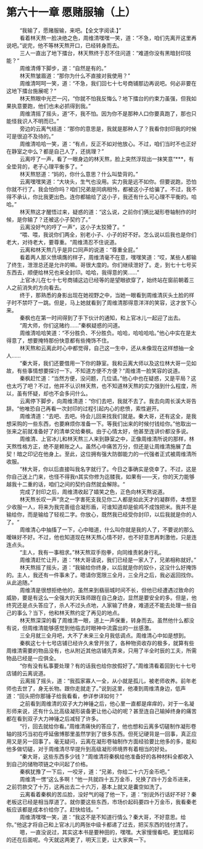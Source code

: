 <h1>第六十一章 愿赌服输（上）</h1>
<div id="content">&nbsp&nbsp&nbsp&nbsp&nbsp&nbsp&nbsp&nbsp
 “我输了，愿赌服输，来吧。【全文字阅读.】”
 <br/>&nbsp&nbsp&nbsp&nbsp&nbsp&nbsp&nbsp&nbsp
 看着林天熬一脸决绝之色，周维清嘿嘿一笑，道：“不急，咱们先离开这里再说吧。”说完，他不等林天熬开口，已经转身而去。
 <br/>&nbsp&nbsp&nbsp&nbsp&nbsp&nbsp&nbsp&nbsp
 三人一直出了地下擂台，林天熬终于忍不住问道：“难道你没有黑暗封印技能？“
 <br/>&nbsp&nbsp&nbsp&nbsp&nbsp&nbsp&nbsp&nbsp
 周维清傅下脚步，道：“自然是有的。”
 <br/>&nbsp&nbsp&nbsp&nbsp&nbsp&nbsp&nbsp&nbsp
 林天熬皱眉道：“那你为什么不直接对我使用？”
 <br/>&nbsp&nbsp&nbsp&nbsp&nbsp&nbsp&nbsp&nbsp
 周维清呵呵一笑，道：“不急，我们回七十七号商铺那边再说吧。何必非要在这地下擂台施展呢？“
 <br/>&nbsp&nbsp&nbsp&nbsp&nbsp&nbsp&nbsp&nbsp
 林天熬眼中光芒一闪，“你就不怕我反悔么？地下擂台的约束力虽强，但我如果执意要跑，他们也未必抓得到我。”
 <br/>&nbsp&nbsp&nbsp&nbsp&nbsp&nbsp&nbsp&nbsp
 周维清摇了摇头，道“不，我不怕。因为你不是那种人口你要真跑了，那也只能怪我识人不明而已。”
 <br/>&nbsp&nbsp&nbsp&nbsp&nbsp&nbsp&nbsp&nbsp
 旁边的云离气结道：“那你的意思是，我就是那种人了？我看你封印我的时候可是很迫不及待的。”
 <br/>&nbsp&nbsp&nbsp&nbsp&nbsp&nbsp&nbsp&nbsp
 周维清哈哈一笑，道：“有点，反正不如对他放心。不过，咱们当时不也正好在静室之中么？都是自己人了，还挑理？”
 <br/>&nbsp&nbsp&nbsp&nbsp&nbsp&nbsp&nbsp&nbsp
 云离哼了一声，看了一眼身边的林天熬，脸上突然浮现出一抹笑意“***，有全垫背的，老子心理平衡多了。“
 <br/>&nbsp&nbsp&nbsp&nbsp&nbsp&nbsp&nbsp&nbsp
 林天熬怒道：“妈的，你什么意思？什么叫垫背的。”
 <br/>&nbsp&nbsp&nbsp&nbsp&nbsp&nbsp&nbsp&nbsp
 云离嘿嘿笑道：“大块头，生气也没用。实力我是远不如你。但要说跑，恐怕你就不行了。我会怕你吗？咱们兄弟是同病相怜，都被这小子给骗了。不过，我不得不承认，你比我更出色。连你都输给了这小子，我还有什么可心理不平衡的。哈哈。”
 <br/>&nbsp&nbsp&nbsp&nbsp&nbsp&nbsp&nbsp&nbsp
 林天熬这才醒悟过来，疑惑的道：“这么说，之前你们俩比凝形卷轴制作的时候，是你输了？还被这小子契约了。”
 <br/>&nbsp&nbsp&nbsp&nbsp&nbsp&nbsp&nbsp&nbsp
 云离没好气的哼了一声“，这小子太狡猾了。“
 <br/>&nbsp&nbsp&nbsp&nbsp&nbsp&nbsp&nbsp&nbsp
 “喂、喂，我说你们两全，别老小子、小子的好不好。怎么说以后我也是你们老大，对待老大，要尊重。“周维清忍不住说道。
 <br/>&nbsp&nbsp&nbsp&nbsp&nbsp&nbsp&nbsp&nbsp
 云离和林天熬几乎是异口同声的说道：“尊重全屁。”
 <br/>&nbsp&nbsp&nbsp&nbsp&nbsp&nbsp&nbsp&nbsp
 看着两人那义愤填膺的样子，周维清毫不在意，嘿嘿笑道：“哎，某些人都输了终生，泄泄总还是允许的嘛。哥很大度的。你们继续泄好了。走，到七十七号买东西去，顺便给林兄也来全封印。哈哈，我得意的笑……”
 <br/>&nbsp&nbsp&nbsp&nbsp&nbsp&nbsp&nbsp&nbsp
 上官冰儿在七十七号商铺这边已经等的是望眼欲穿了，始终站在窗前朝着三人之前消失的方向看去。
 <br/>&nbsp&nbsp&nbsp&nbsp&nbsp&nbsp&nbsp&nbsp
 终于，那熟悉的身影出现在她视野之中，当她一眼看到周维清灰头土脸的样子时不禁吓了一跳。但是，马上她就看到了周维清那得意洋洋的笑容，这才放下心来。
 <br/>&nbsp&nbsp&nbsp&nbsp&nbsp&nbsp&nbsp&nbsp
 秦枫也在第一时间得到了手下伙计的通知，和上官冰儿一起迎了出去。
 <br/>&nbsp&nbsp&nbsp&nbsp&nbsp&nbsp&nbsp&nbsp
 “周大师，你们这赌约……”秦枫疑惑的问道。
 <br/>&nbsp&nbsp&nbsp&nbsp&nbsp&nbsp&nbsp&nbsp
 周维清哈哈笑道：“不分胜负、不分胜负。哈哈，哈哈哈哈。”他心中实在是太得意了，想要掩特那份快意都有些掩饰不住。
 <br/>&nbsp&nbsp&nbsp&nbsp&nbsp&nbsp&nbsp&nbsp
 林天熬和云离此时心中都觉得，自己这一生中，还从未像现在这样想抽一全人……
 <br/>&nbsp&nbsp&nbsp&nbsp&nbsp&nbsp&nbsp&nbsp
 “秦大哥，我们还要借用一下你的静室。我和云离大师以及这位林大哥一见如故，有些事情想要探讨一下。不知道方便不方便？“周维清一脸笑容的说道。
 <br/>&nbsp&nbsp&nbsp&nbsp&nbsp&nbsp&nbsp&nbsp
 秦枫赶忙道：“当然方便，没问题，几位请。”他心中也在疑惑，又是平局？这也太巧了吧？不过，他并不认识林天熬，也不知道林天熬的实力强到什么程度，所以，虽有怀疑，却也不会多问什么。
 <br/>&nbsp&nbsp&nbsp&nbsp&nbsp&nbsp&nbsp&nbsp
 云离停下脚步，向周维清道：“你们去吧，我就不去了。我去向周长溪大哥告辞。“他唯恐自己再看一次封印的过程引起内心的悲愤，索性避开。
 <br/>&nbsp&nbsp&nbsp&nbsp&nbsp&nbsp&nbsp&nbsp
 周维清道：“去吧、去吧。待会儿回来找我们就是。秦大哥，还有这全，是我想采购的一些东西，也要麻烦你准备一下。等我们出来的时候付钱给你。”他取出一张来之前就准备好了的清单交给秦枫。由于心情太好，他甚至连讲价都没多说。
 <br/>&nbsp&nbsp&nbsp&nbsp&nbsp&nbsp&nbsp&nbsp
 周维清、上官冰儿和林天熬三人来到静室之中，正像周维清所说的那样，林天熬性格方正，绝不是赖账之人。虽然心中痛苦万分，但还是让周维清施展了血契！暗之印记在他身上。至此，这位拥有强大防御能力的一代强者正式被周维清所收服。
 <br/>&nbsp&nbsp&nbsp&nbsp&nbsp&nbsp&nbsp&nbsp
 “林大哥，你以后直接叫我名字就行了。今日之事确实是侥幸了。不过，这是你自己送上门来，也怪不得我n其实你修为迄髅我，如果有——天，你的天力能够越我十二重的话，咱们之间的契约自然就会解除。“
 <br/>&nbsp&nbsp&nbsp&nbsp&nbsp&nbsp&nbsp&nbsp
 完成了封印之后，周维清收起了嬉笑之色，正色向林天熬说道。
 <br/>&nbsp&nbsp&nbsp&nbsp&nbsp&nbsp&nbsp&nbsp
 林天熬长叹一声“贪之一字害死支我见你二人都是如此天才的凝群师，本想至少收服一人，将来为我完善组合凝形盾，可谁知道却是偷鸡不成蚀把米。我并不是输给你，而是输给了轻视二字。你放心，既然我已经受你封印，以后我就是你的人了。“
 <br/>&nbsp&nbsp&nbsp&nbsp&nbsp&nbsp&nbsp&nbsp
 周维清心中抽搐了一下，心中暗道，什么叫你就是我的人了，不要说的那么暧昧好不好。不过，他也知道现在林天熬心情不好，也不好意思再刺激他，只是连连点头。
 <br/>&nbsp&nbsp&nbsp&nbsp&nbsp&nbsp&nbsp&nbsp
 “主人，我有一事相求。”林天熬双手抱拳，向同维责躬身行礼。
 <br/>&nbsp&nbsp&nbsp&nbsp&nbsp&nbsp&nbsp&nbsp
 周维清赶忙让开，道：“林大哥请说，我们已经是一家人了，兄弟相称就好。”
 <br/>&nbsp&nbsp&nbsp&nbsp&nbsp&nbsp&nbsp&nbsp
 林天熬摇了摇头，道：“我输给你终身，以后就是你的奴仆，这没什么好掩饰的。主人，我还有一件事未了。嗯请你宽限三全月，三全月之后，我必返回找你。从此追随。”
 <br/>&nbsp&nbsp&nbsp&nbsp&nbsp&nbsp&nbsp&nbsp
 周维清是很想拒绝他的，虽然来到翡丽城时间不长，但他已经遭遇过致命的威胁，要是有这么一全强大的天珠师跟在自己身边，显然是要安全的多。但是，他终究还是点头答应了，杀人不过头点地，人家输了终身，难道还不能去处理一些自己的事么？当下，他和林天熬约定了再见的地点。
 <br/>&nbsp&nbsp&nbsp&nbsp&nbsp&nbsp&nbsp&nbsp
 林天熬深深的看了周维清一眼，道上一声保重，转身而去。虽然他什么都没有说，但周维清能够感觉到他临去时眼神中流露出的一丝感激。
 <br/>&nbsp&nbsp&nbsp&nbsp&nbsp&nbsp&nbsp&nbsp
 三全月就三全月吧，大不了未来三全月我低调点。周维清心中如是想到。
 <br/>&nbsp&nbsp&nbsp&nbsp&nbsp&nbsp&nbsp&nbsp
 秦枫这七十七号店铺已经许久未曾开张了，各种物资收存的极多，就算有些周维清需要的物品没有，也从附近其他店铺先弄来，只用了半全时辰的工夫，所需物品已经是一应俱全。
 <br/>&nbsp&nbsp&nbsp&nbsp&nbsp&nbsp&nbsp&nbsp
 “你有没有私事要处理？有的话我也给你放假好了。”周维清看着回到七十七号店铺的云离说道。
 <br/>&nbsp&nbsp&nbsp&nbsp&nbsp&nbsp&nbsp&nbsp
 云离摇了摇头，道：“我孤家寡人一全，从小就是孤儿，被老师收养。前年老师也去世了，身无长物。跟你走就走了。”说到这里，他凑到周维清身边，低声道：“回头把你那锤子给我看看，参详参详如何？”
 <br/>&nbsp&nbsp&nbsp&nbsp&nbsp&nbsp&nbsp&nbsp
 之前看到周维清的双子大力神锤之后，他心里一直都是痒痒的，对于一名凝形师来说，还有什么比高级凝形装备更让他心动的呢？甚至连自己输掉终身的痛苦都在看到双子大力神锤之后减轻了许多。
 <br/>&nbsp&nbsp&nbsp&nbsp&nbsp&nbsp&nbsp&nbsp
 “行，回去就给你看。”周维清痛快的答应了，他也想和云离多切磋制作凝形卷轴的技巧当初在呼延傲博那里虽然学到了很多东西。但死记硬背是一回事，真正应用又是另一回事了。毫无疑问，云离在凝形卷轴制作方面经验要比他多的多，能和他多做切磋，对于周维清尽早提升到高级凝形师境界有着相当的好处。
 <br/>&nbsp&nbsp&nbsp&nbsp&nbsp&nbsp&nbsp&nbsp
 “秦大哥，这些东西多少钱？”周维清将秦枫给他准备好的各种材料全都收入到自己的储物项链之中问起了价格。
 <br/>&nbsp&nbsp&nbsp&nbsp&nbsp&nbsp&nbsp&nbsp
 秦枫犹豫了一下后，一咬牙，道：“兄弟，你给二十六万金币吧。”
 <br/>&nbsp&nbsp&nbsp&nbsp&nbsp&nbsp&nbsp&nbsp
 周维清一愣“这么多啊！“他一共就四十五万金币，兑换了四十万金币进来，之前罚款交了十万，这再出去二十六万，基本上就又是囊空如洗了。
 <br/>&nbsp&nbsp&nbsp&nbsp&nbsp&nbsp&nbsp&nbsp
 云离看着秦枫的苦瓜脸，没好气的碰了他一下，道：“别说外行话好不好？秦老板这已经是相当厚道了。就你要这些东西，市场价起码要四十万金币，我看秦老板应该都是成本价给你了。赶快给钱。“
 <br/>&nbsp&nbsp&nbsp&nbsp&nbsp&nbsp&nbsp&nbsp
 周维清嘿嘿一笑，道：“我这不是不知道行情么？秦大哥，不好意思。给你。”他这才将自己和上官冰儿的两张中级卡都递了过去，把买东西的钱付清了。
 <br/>&nbsp&nbsp&nbsp&nbsp&nbsp&nbsp&nbsp&nbsp
 嗯，一直没说过，其实这本书是要种田的，嘿嘿。大家慢慢看吧。更加精彩的还在后面呢。今天就这两更了，明天三更，让大家爽一下。
 <br/>&nbsp&nbsp&nbsp&nbsp&nbsp&nbsp&nbsp&nbsp
 <br/>&nbsp&nbsp&nbsp&nbsp&nbsp&nbsp&nbsp&nbsp
</div>
